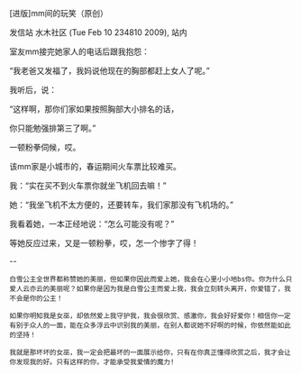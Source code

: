 [进版]mm间的玩笑（原创）

发信站 水木社区 (Tue Feb 10 234810 2009), 站内



室友mm接完她家人的电话后跟我抱怨：

“我老爸又发福了，我妈说他现在的胸部都赶上女人了呢。”

我听后，说：

“这样啊，那你们家如果按照胸部大小排名的话，

你只能勉强排第三了啊。”

一顿粉拳伺候，哎。



该mm家是小城市的，春运期间火车票比较难买。

我：“实在买不到火车票你就坐飞机回去嘛！”

她：“我坐飞机不太方便的，还要转车，我们家那没有飞机场的。”

我看着她，一本正经地说：“怎么可能没有呢？”

等她反应过来，又是一顿粉拳，哎，怎一个惨字了得！

--



    白雪公主全世界都称赞她的美丽，但如果你因此而爱上她，我会在心里小小地bs你。你为什么只爱人云亦云的美丽呢？如果你是因为我是白雪公主而爱上我，我会立刻转头离开，你爱错了，我不会是你的公主！

    如果你明知我是女巫，却依然爱上我守护我，我会很欣赏、感激你，我会好好爱你！相信你一定有别于众人的一面，能在众多浮云中识别我的美丽，在别人都说她不好啊的时候，你依然能如此的坚持！

    我就是那坏坏的女巫，我一定会把最坏的一面展示给你，只有在你真正懂得欣赏之后，我才会让你发现我的好。只有这样的你，才能承受我爱情的魔力!


